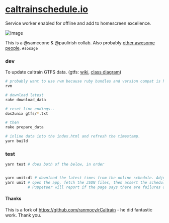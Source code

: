 # [caltrainschedule.io](https://caltrainschedule.io/)

Service worker enabled for offline and add to homescreen excellence.

![image](https://cloud.githubusercontent.com/assets/39191/15494867/a3f2a7c2-2141-11e6-9793-9b38e03aa6cf.png)

This is a @samccone & @paulirish collab. Also probably [other awesome people](https://github.com/paulirish/caltrainschedule.io/graphs/contributors). `#sosage`


### dev

To update caltrain GTFS data. (gtfs: [wiki](https://en.m.wikipedia.org/wiki/General_Transit_Feed_Specification), [class diagram](https://commons.wikimedia.org/wiki/File:GTFS_class_diagram.svg#mw-jump-to-license))
```sh
# probably want to use rvm because ruby bundles and version compat is hard
rvm

# download latest
rake download_data

# reset line endings..
dos2unix gtfs/*.txt

# then
rake prepare_data

# inline data into the index.html and refresh the timestamp.
yarn build
```

### test

```sh
yarn test # does both of the below, in order


yarn unit:dl # download the latest times from the online schedule. Adjust the results and save to JSON.
yarn unit # open the app, fetch the JSON files, then assert the schedules are equal clientside.
          # Puppeteer will report if the page says there are failures or not.
```

#### Thanks

This is a fork of https://github.com/ranmocy/rCaltrain - he did fantastic work. Thank you.
